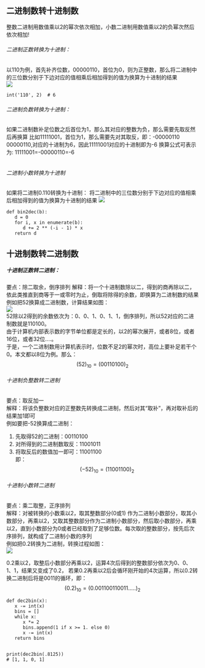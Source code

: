 ## 二进制数转十进制数

整数二进制用数值乘以2的幂次依次相加，小数二进制用数值乘以2的负幂次然后依次相加!

###### 二进制正数转换为十进制：

以110为例，首先补齐位数，00000110，首位为0，则为正整数，那么将二进制中的三位数分别于下边对应的值相乘后相加得到的值为换算为十进制的结果  
![](../img/二进制转十进制.jpg)

```python3
int('110', 2)  # 6
```
###### 二进制负数转换为十进制：

如果二进制数补足位数之后首位为1，那么其对应的整数为负，那么需要先取反然后再换算 比如11111001，首位为1，那么需要先对其取反，即：-00000110  
00000110,对应的十进制为6，因此11111001对应的十进制即为-6 换算公式可表示为:
11111001=-00000110=-6

```python3

```
###### 二进制小数转换为十进制

如果将二进制0.110转换为十进制： 将二进制中的三位数分别于下边对应的值相乘后相加得到的值为换算为十进制的结果
![](../img/二进制转十进制-小数.jpg)

```python3
def bin2dec(b):
   d = 0
   for i, x in enumerate(b):
      d += 2 ** (-i - 1) * x
   return d

```
## 十进制数转二进制数

##### 十进制正数转二进制：

要点：除二取余，倒序排列 解释：将一个十进制数除以二，得到的商再除以二，依此类推直到商等于一或零时为止，倒取将除得的余数，即换算为二进制数的结果  
例如把52换算成二进制数，计算结果如图：  
![](../img/十进制正数转二进制.gif)  
52除以2得到的余数依次为：0、0、1、0、1、1，倒序排列，所以52对应的二进制数就是110100。  
由于计算机内部表示数的字节单位都是定长的，以2的幂次展开，或者8位，或者16位，或者32位....。  
于是，一个二进制数用计算机表示时，位数不足2的幂次时，高位上要补足若干个0。本文都以8位为例。那么：  
$$ (52)_{10}=(00110100)_2 $$

###### 十进制负整数转二进制

要点：取反加一  
解释：将该负整数对应的正整数先转换成二进制，然后对其“取补”，再对取补后的结果加1即可  
例如要把-52换算成二进制：

1. 先取得52的二进制：00110100
2. 对所得到的二进制数取反：11001011
3. 将取反后的数值加一即可：11001100  
   即： $$ (-52)_{10}=(11001100)_2 $$

###### 十进制小数转二进制

要点：乘二取整，正序排列  
解释：对被转换的小数乘以2，取其整数部分(0或1)
作为二进制小数部分，取其小数部分，再乘以2，又取其整数部分作为二进制小数部分，然后取小数部分，再乘以2，直到小数部分为0或者已经取到了足够位数。每次取的整数部分，按先后次序排列，就构成了二进制小数的序列  
例如把0.2转换为二进制，转换过程如图：  
![](../img/十进制小数转二进制.gif)

0.2乘以2，取整后小数部分再乘以2，运算4次后得到的整数部分依次为0、0、1、1，结果又变成了0.2， 若果0.2再乘以2后会循环刚开始的4次运算，所以0.2转换二进制后将是0011的循环，即：  
$$ (0.2)_{10}=(0.0011 0011 0011 .....)_2 $$

```python3
def dec2bin(x):
   x -= int(x)
   bins = []
   while x:
      x *= 2
      bins.append(1 if x >= 1. else 0)
      x -= int(x)
   return bins


print(dec2bin(.8125))
# [1, 1, 0, 1]


```